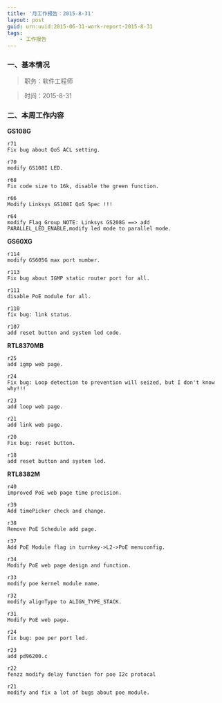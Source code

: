 ```yaml
---
title: '月工作报告：2015-8-31'
layout: post
guid: urn:uuid:2015-06-31-work-report-2015-8-31
tags:
    - 工作报告
---
```


### 一、基本情况

> 职务：软件工程师

> 时间：2015-8-31

### 二、本周工作内容

**GS108G**

	r71
	Fix bug about QoS ACL setting.

	r70
	modify GS108I LED.

	r68
	Fix code size to 16k, disable the green function.

	r66
	Modify Linksys GS108I QoS Spec !!!

	r64
	modify Flag Group NOTE: Linksys GS208G ==> add PARALLEL_LED_ENABLE,modify led mode to parallel mode.

**GS60XG**

	r114
	modify GS605G max port number.

	r113
	Fix bug about IGMP static router port for all.

	r111
	disable PoE module for all.

	r110
	fix bug: link status.

	r107
	add reset button and system led code.

**RTL8370MB**

	r25
	add igmp web page.

	r24
	Fix bug: Loop detection to prevention will seized, but I don't know why!!!

	r23
	add loop web page.

	r21
	add link web page.

	r20
	Fix bug: reset button.

	r18
	add reset button and system led.

**RTL8382M**

	r40
	improved PoE web page time precision.

	r39
	Add timePicker check and change.

	r38
	Remove PoE Schedule add page.

	r37
	Add PoE Module flag in turnkey->L2->PoE menuconfig.

	r34
	Modify PoE web page design and function.

	r33
	modify poe kernel module name.

	r32
	modify alignType to ALIGN_TYPE_STACK.

	r31
	Modify PoE web page.

	r24
	fix bug: poe per port led.

	r23
	add pd96200.c

	r22
	fenzz modify delay function for poe I2c protocal

	r21
	modify and fix a lot of bugs about poe module.
